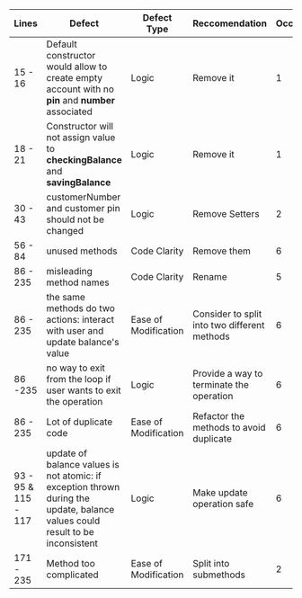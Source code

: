 | Lines               | Defect                                                                                                                        | Defect Type          | Reccomendation                               | Occurrences |   
|---------------------|-------------------------------------------------------------------------------------------------------------------------------|----------------------|----------------------------------------------|-------------|
|  15 - 16            | Default constructor would allow to create empty account with no **pin** and **number** associated                             | Logic                | Remove it                                    | 1           |  
| 18 - 21             | Constructor will not assign value to **checkingBalance** and **savingBalance**                                                | Logic                | Remove it                                    | 1           |  
| 30 - 43             | customerNumber and customer pin should not be changed                                                                         | Logic                | Remove Setters                               | 2           |  
| 56 - 84             | unused methods                                                                                                                | Code Clarity         | Remove them                                  | 6           |  
| 86 - 235            | misleading method names                                                                                                       | Code Clarity         | Rename                                       | 5           |   
| 86 - 235            | the same methods do two actions: interact with user and update balance's value                                                | Ease of Modification | Consider to split into two different methods | 6           |   
| 86 -235             | no way to exit from the loop if user wants to exit the operation                                                              | Logic                | Provide a way to terminate the operation     | 6           |  
| 86 - 235            | Lot of duplicate code                                                                                                         | Ease of Modification | Refactor the methods to avoid duplicate      | 6           |   
| 93 - 95 & 115 - 117 | update of balance values is not atomic: if exception thrown during the update, balance values could result to be inconsistent | Logic                | Make update operation safe                   | 6           |   
| 171 - 235           | Method too complicated                      | Ease of Modification | Split into submethods | 2 |  
